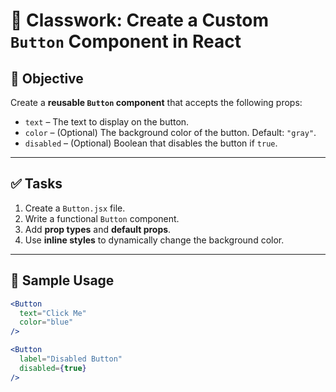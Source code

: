 # 📘 Classwork: Create a Custom `Button` Component in React

## 🎯 Objective

Create a **reusable `Button` component** that accepts the following props:

- `text` – The text to display on the button.
- `color` – (Optional) The background color of the button. Default: `"gray"`.
- `disabled` – (Optional) Boolean that disables the button if `true`.

---

## ✅ Tasks

1. Create a `Button.jsx` file.
2. Write a functional `Button` component.
3. Add **prop types** and **default props**.
4. Use **inline styles** to dynamically change the background color.

---

## 🧪 Sample Usage

```jsx
<Button 
  text="Click Me" 
  color="blue" 
/>

<Button 
  label="Disabled Button" 
  disabled={true} 
/>


